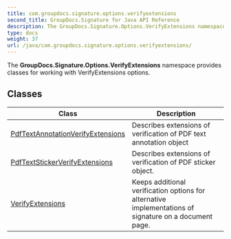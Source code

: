```yaml
---
title: com.groupdocs.signature.options.verifyextensions
second_title: GroupDocs.Signature for Java API Reference
description: The GroupDocs.Signature.Options.VerifyExtensions namespace provides classes for working with VerifyExtensions options.
type: docs
weight: 37
url: /java/com.groupdocs.signature.options.verifyextensions/
---
```


The **GroupDocs.Signature.Options.VerifyExtensions** namespace provides classes for working with VerifyExtensions options.


## Classes

| Class | Description |
| --- | --- |
| [PdfTextAnnotationVerifyExtensions](../com.groupdocs.signature.options.verifyextensions/pdftextannotationverifyextensions) | Describes extensions of verification of PDF text annotation object |
| [PdfTextStickerVerifyExtensions](../com.groupdocs.signature.options.verifyextensions/pdftextstickerverifyextensions) | Describes extensions of verification of PDF sticker object. |
| [VerifyExtensions](../com.groupdocs.signature.options.verifyextensions/verifyextensions) | Keeps additional verification options for alternative implementations of signature on a document page. |
